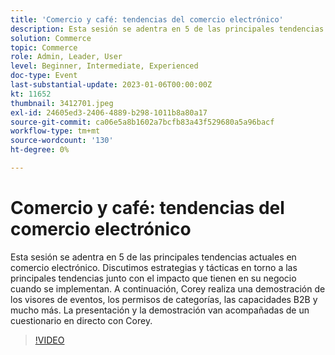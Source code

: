 ```yaml
---
title: 'Comercio y café: tendencias del comercio electrónico'
description: Esta sesión se adentra en 5 de las principales tendencias actuales en comercio electrónico. Discutimos estrategias y tácticas en torno a las principales tendencias junto con el impacto que tienen en su negocio cuando se implementan. A continuación, Corey realiza una demostración de los visores de eventos, los permisos de categorías, las capacidades B2B y mucho más. La presentación y la demostración van acompañadas de un cuestionario en directo con Corey.
solution: Commerce
topic: Commerce
role: Admin, Leader, User
level: Beginner, Intermediate, Experienced
doc-type: Event
last-substantial-update: 2023-01-06T00:00:00Z
kt: 11652
thumbnail: 3412701.jpeg
exl-id: 24605ed3-2406-4889-b298-1011b8a80a17
source-git-commit: ca06e5a8b1602a7bcfb83a43f529680a5a96bacf
workflow-type: tm+mt
source-wordcount: '130'
ht-degree: 0%

---
```


# Comercio y café: tendencias del comercio electrónico

Esta sesión se adentra en 5 de las principales tendencias actuales en comercio electrónico. Discutimos estrategias y tácticas en torno a las principales tendencias junto con el impacto que tienen en su negocio cuando se implementan. A continuación, Corey realiza una demostración de los visores de eventos, los permisos de categorías, las capacidades B2B y mucho más. La presentación y la demostración van acompañadas de un cuestionario en directo con Corey.

>[!VIDEO](https://video.tv.adobe.com/v/3412701/?quality=12&learn=on)

